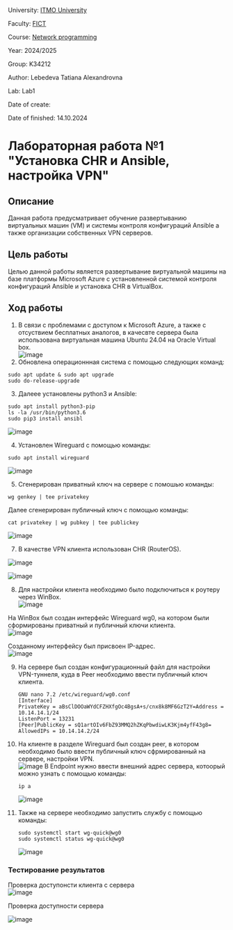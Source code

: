 University: [ITMO University](https://itmo.ru/ru/)

Faculty: [FICT](https://fict.itmo.ru)

Course: [Network programming](https://github.com/itmo-ict-faculty/network-programming)

Year: 2024/2025

Group: K34212

Author: Lebedeva Tatiana Alexandrovna

Lab: Lab1

Date of create: 

Date of finished: 14.10.2024

# Лабораторная работа №1 "Установка CHR и Ansible, настройка VPN"

## Описание
Данная работа предусматривает обучение развертыванию виртуальных машин (VM) и системы контроля конфигураций Ansible а также организации собственных VPN серверов.

## Цель работы
Целью данной работы является развертывание виртуальной машины на базе платформы Microsoft Azure с установленной системой контроля конфигураций Ansible и установка CHR в VirtualBox.

## Ход работы
1. В связи с проблемами с доступом к Microsoft Azure, а также с отсуствием бесплатных аналогов, в качесвте сервера была использована виртуальная машина Ubuntu 24.04 на Oracle Virtual box.    
![image](https://github.com/user-attachments/assets/83f8f3bd-d4f7-437b-8d32-072c74e3a326)
2. Обновлена операционнная система с помощью следующих команд:    
```
sudo apt update & sudo apt upgrade
sudo do-release-upgrade
```
3. Далеее установлены python3 и Ansible:    
```
sudo apt install python3-pip
ls -la /usr/bin/python3.6
sudo pip3 install ansibl
```
![image](https://github.com/user-attachments/assets/5979cb2d-64ff-4a03-b07c-d3f5a88babeb)    

4. Установлен Wireguard c помощью команды:    
```
sudo apt install wireguard
```
![image](https://github.com/user-attachments/assets/5347abb2-3b64-46b3-8e39-5ba7d5dbd295)    

5. Сгенерирован приватный ключ на сервере с помошью команды:    
```
wg genkey | tee privatekey
```

Далее сгенерирован публичный ключ с помощью команды:    
```
cat privatekey | wg pubkey | tee publickey
```
![image](https://github.com/user-attachments/assets/936f01e3-ddfa-4da2-8f81-f5fd9f5119f0)    

7. В качестве VPN клиента использован CHR (RouterOS).    
   
![image](https://github.com/user-attachments/assets/3321e003-9d66-4ff9-b79b-8f2fca662b36)    

![image](https://github.com/user-attachments/assets/a82fbf21-73fb-4168-92ef-d18dda0a24b9)    

8. Для настройки клиента необходимо было подключиться к роутеру через WinBox.    
   ![image](https://github.com/user-attachments/assets/226c3fca-065b-4dca-82df-e4286fa9180d)

На WinBox был создан интерфейс Wireguard wg0, на котором были сформированы приватный и публичный ключи клиента.   
![image](https://github.com/user-attachments/assets/75c55ece-ee53-4e4a-9b46-4c806551f272)   

Созданному интерфейсу был присвоен IP-адрес.    
![image](https://github.com/user-attachments/assets/4ac57128-7901-4342-ab17-523d30c5d8b2)


9. На сервере был создан конфигурационный файл для настройки VPN-туннеля, куда в Peer необходимо ввести публичный ключ клиента.
    ```
    GNU nano 7.2 /etc/wireguard/wg0.conf
    [Interface]
    PrivateKey = aBsClDOOaWYdCFZHXfgOc4BgsA+s/cnx8k8MF6GzT2Y=Address = 10.14.14.1/24
    ListenPort = 13231
    [Peer]PublicKey = sQ1artOIv6FbZ93MMQ2hZKqPbwdiwLK3Kjm4yfF43g8=
    AllowedIPs = 10.14.14.2/24
    ```
10. На клиенте в разделе Wireguard был создан peer, в котором необходимо было ввести публичный ключ сфрмированный на сервере, настройки VPN.   
    ![image](https://github.com/user-attachments/assets/a70a6584-ed0a-4d44-b0cf-f1e9ed702c83)
    В Endpoint нужно ввести внешний адрес сервера, котоорый можно узнать с помощью команды:
    ```
    ip a
    ```
    ![image](https://github.com/user-attachments/assets/f5c09091-14a3-497e-8634-9270313ab29a)
    
11. Также на сервере необходимо запустить службу с помощью команды:
    ```
    sudo systemctl start wg-quick@wg0
    sudo systemctl status wg-quick@wg0
    ```
        
    ![image](https://github.com/user-attachments/assets/5379f7e5-f006-4510-8b56-5fafdd249fe2)
    
### Тестирование результатов
Проверка доступонсти клиента с сервера    
![image](https://github.com/user-attachments/assets/73f1394d-facd-4fcd-889e-4040fbe074a5)    

Проверка доступности сервера    

![image](https://github.com/user-attachments/assets/13e68f5e-e174-4ff5-a631-8ea62318d90f)













